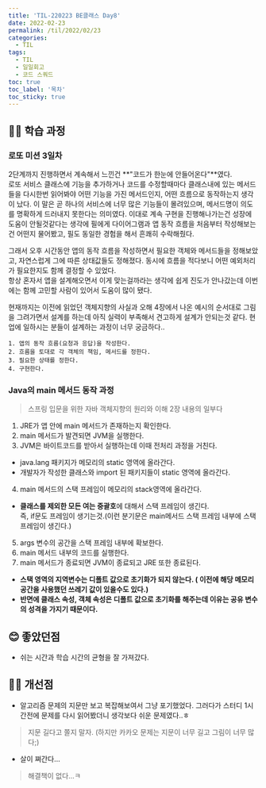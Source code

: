 ```yaml
---
title: 'TIL-220223 BE클래스 Day8'
date: 2022-02-23
permalink: /til/2022/02/23
categories:
  - TIL
tags:
  - TIL
  - 일일회고
  - 코드 스쿼드
toc: true
toc_label: '목차'
toc_sticky: true
---
```


<!--more-->

## 👨‍💻 학습 과정

### 로또 미션 3일차

2단계까지 진행하면서 계속해서 느낀건 **"코드가 한눈에 안들어온다"**였다.  
로또 서비스 클래스에 기능을 추가하거나 코드를 수정할때마다 클래스내에 있는 메서드들을 다시한번 읽어봐야 어떤 기능을 가진 메서드인지, 어떤 흐름으로 동작하는지 생각이 났다. 이 말은 곧 하나의 서비스에 너무 많은 기능들이 몰려있으며, 메서드명이 의도를 명확하게 드러내지 못한다는 의미였다. 이대로 계속 구현을 진행해나가는건 성장에 도움이 안될것같다는 생각에 필에게 다이어그램과 앱 동작 흐름을 처음부터 작성해보는건 어떤지 물어봤고, 필도 동일한 경험을 해서 흔쾌히 수락해줬다. 

그래서 오후 시간동안 앱의 동작 흐름을 작성하면서 필요한 객체와 메서드들을 정해보았고, 자연스럽게 그에 따른 상태값들도 정해졌다. 동시에 흐름을 적다보니 어떤 예외처리가 필요한지도 함께 결정할 수 있었다.  
항상 혼자서 앱을 설계해오면서 이게 맞는걸까라는 생각에 쉽게 진도가 안나갔는데 이번에는 함께 고민할 사람이 있어서 도움이 많이 됐다.

현재까지는 이전에 읽었던 객체지향의 사실과 오해 4장에서 나온 예시의 순서대로 그림을 그려가면서 설계를 하는데 아직 실력이 부족해서 견고하게 설계가 안되는것 같다. 현업에 일하시는 분들이 설계하는 과정이 너무 궁금하다..
```
1. 앱의 동작 흐름(요청과 응답)을 작성한다.
2. 흐름을 토대로 각 객체의 책임, 메서드를 정한다.
3. 필요한 상태를 정한다.
4. 구현한다.
```


### Java의 main 메서드 동작 과정

> 스프링 입문을 위한 자바 객체지향의 원리와 이해 2장 내용의 일부다

1. JRE가 앱 안에 main 메서드가 존재하는지 확인한다.
2. main 메서드가 발견되면 JVM을 실행한다.
3. JVM은 바이트코드를 받아서 실행하는데 이때 전처리 과정을 거친다.
  - java.lang 패키지가 메모리의 static 영역에 올라간다.
  - 개발자가 작성한 클래스와 import 된 패키지들이 static 영역에 올라간다.
4. main 메서드의 스택 프레임이 메모리의 stack영역에 올라간다.
  - **클래스를 제외한 모든 여는 중괄호**에 대해서 스택 프레임이 생긴다.  
  즉, if문도 프레임이 생기는것.(이런 분기문은 main메서드 스택 프레임 내부에 스택프레임이 생긴다.)
5. args 변수의 공간을 스택 프레임 내부에 확보한다.
6. main 메서드 내부의 코드를 실행한다.
7. main 메서드가 종료되면 JVM이 종료되고 JRE 또한 종료된다.

- **스택 영역의 지역변수는 디폴트 값으로 초기화가 되지 않는다. ( 이전에 해당 메모리 공간을 사용했던 쓰레기 값이 있을수도 있다.)**
- **반면에 클래스 속성, 객체 속성은 디폴트 값으로 초기화를 해주는데 이유는 공유 변수의 성격을 가지기 때문이다.**


## 😊 좋았던점
- 쉬는 시간과 학습 시간의 균형을 잘 가져갔다.

## 💪🏻 개선점
- 알고리즘 문제의 지문만 보고 복잡해보여서 그냥 포기했었다. 그러다가 스터디 1시간전에 문제를 다시 읽어봤더니 생각보다 쉬운 문제였다..ㅎ
> 지문 길다고 쫄지 말자. (하지만 카카오 문제는 지문이 너무 길고 그림이 너무 많다;)

- 살이 쪄간다...
> 해결책이 없다...ㅋ